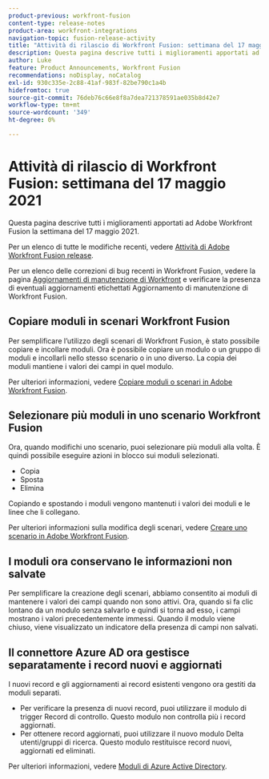 ```yaml
---
product-previous: workfront-fusion
content-type: release-notes
product-area: workfront-integrations
navigation-topic: fusion-release-activity
title: "Attività di rilascio di Workfront Fusion: settimana del 17 maggio 2021"
description: Questa pagina descrive tutti i miglioramenti apportati ad Adobe Workfront Fusion la settimana del 17 maggio 2021.
author: Luke
feature: Product Announcements, Workfront Fusion
recommendations: noDisplay, noCatalog
exl-id: 930c335e-2c88-41af-983f-82be790c1a4b
hidefromtoc: true
source-git-commit: 76deb76c66e8f8a7dea721378591ae035b8d42e7
workflow-type: tm+mt
source-wordcount: '349'
ht-degree: 0%

---
```


# Attività di rilascio di Workfront Fusion: settimana del 17 maggio 2021

Questa pagina descrive tutti i miglioramenti apportati ad Adobe Workfront Fusion la settimana del 17 maggio 2021.

Per un elenco di tutte le modifiche recenti, vedere [Attività di Adobe Workfront Fusion release](../../../product-announcements/product-releases/fusion-release-activity/fusion-release-activity.md).

Per un elenco delle correzioni di bug recenti in Workfront Fusion, vedere la pagina [Aggiornamenti di manutenzione di Workfront](https://experienceleague.adobe.com/docs/workfront-known-issues/releases/current-updates.html) e verificare la presenza di eventuali aggiornamenti etichettati Aggiornamento di manutenzione di Workfront Fusion.

## Copiare moduli in scenari Workfront Fusion

Per semplificare l’utilizzo degli scenari di Workfront Fusion, è stato possibile copiare e incollare moduli. Ora è possibile copiare un modulo o un gruppo di moduli e incollarli nello stesso scenario o in uno diverso. La copia dei moduli mantiene i valori dei campi in quel modulo.

Per ulteriori informazioni, vedere [Copiare moduli o scenari in Adobe Workfront Fusion](../../../workfront-fusion/scenarios/copy-modules-or-scenarios.md).

## Selezionare più moduli in uno scenario Workfront Fusion

Ora, quando modifichi uno scenario, puoi selezionare più moduli alla volta. È quindi possibile eseguire azioni in blocco sui moduli selezionati.

* Copia
* Sposta
* Elimina

Copiando e spostando i moduli vengono mantenuti i valori dei moduli e le linee che li collegano.

Per ulteriori informazioni sulla modifica degli scenari, vedere [Creare uno scenario in Adobe Workfront Fusion](../../../workfront-fusion/scenarios/create-a-scenario.md).

## I moduli ora conservano le informazioni non salvate

Per semplificare la creazione degli scenari, abbiamo consentito ai moduli di mantenere i valori dei campi quando non sono attivi. Ora, quando si fa clic lontano da un modulo senza salvarlo e quindi si torna ad esso, i campi mostrano i valori precedentemente immessi. Quando il modulo viene chiuso, viene visualizzato un indicatore della presenza di campi non salvati.

## Il connettore Azure AD ora gestisce separatamente i record nuovi e aggiornati

I nuovi record e gli aggiornamenti ai record esistenti vengono ora gestiti da moduli separati.

* Per verificare la presenza di nuovi record, puoi utilizzare il modulo di trigger Record di controllo. Questo modulo non controlla più i record aggiornati.
* Per ottenere record aggiornati, puoi utilizzare il nuovo modulo Delta utenti/gruppi di ricerca. Questo modulo restituisce record nuovi, aggiornati ed eliminati.

Per ulteriori informazioni, vedere [Moduli di Azure Active Directory](../../../workfront-fusion/apps-and-their-modules/azure-ad-modules.md).
